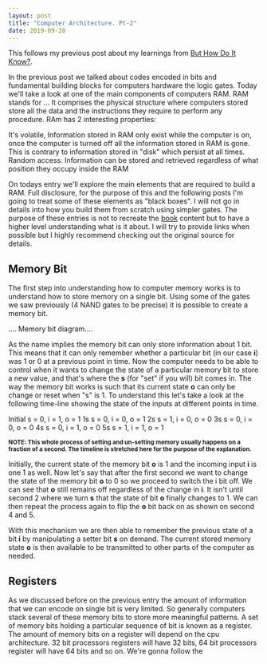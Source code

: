 ```yaml
---
layout: post
title: "Computer Architecture. Pt-2"
date: 2019-09-28
---
```


This follows my previous post about my learnings from [But How Do It Know?](http://www.buthowdoitknow.com/index.html). 

In the previous post we talked about codes encoded in bits and fundamental building blocks for computers hardware the logic gates. Today we'll take a look at one of the main components of computers RAM. RAM stands for ... It comprises the physical structure where computers stored store all the data and the instructions they require to perform any procedure. RAm has 2 interesting properties:

It's volatile, 
  Information stored in RAM only exist while the computer is on, once the computer is turned off all the information stored in RAM is gone. This is contrary to information stored in "disk" which persist at all times.
Random access.
  Information can be stored and retrieved regardless of what position they occupy inside the RAM

On todays entry we'll explore the main elements that are required to build a RAM. Full disclosure, for the purpose of this and the following posts I'm going to treat some of these elements as "black boxes". I will not go in details into how you build them from scratch using simpler gates. The purpose of these entries is not to recreate the [book](http://www.buthowdoitknow.com/index.html) content but to have a higher level understanding what is it about. I will try to provide links when possible but I highly recommend checking out the original source for details.

## Memory Bit
The first step into understanding how to computer memory works is to understand how to store memory on a single bit. Using some of the gates we saw previously (4 NAND gates to be precise) it is possible to create a memory bit.

.... Memory bit diagram....

As the name implies the memory bit can only store information about 1 bit. This means that it can only remember whether a particular bit (in our case **i**) was 1 or 0 at a previous point in time. Now the computer needs to be able to control when it wants to change the state of a particular memory bit to store a new value, and that's where the **s** (for "set" if you will) bit comes in. The way the memory bit works is such that its current state **o** can only be change or reset when "s" is 1. To understand this let's take a look at the following time-line showing the state of the inputs at different points in time.

Initial s = 0, i = 1, o = 1
1s s = 0, i = 0, o = 1
2s s = 1, i = 0, o = 0
3s s = 0, i = 0, o = 0
4s s = 0, i = 1, o = 0
5s s = 1, i = 1, o = 1

<sub><strong>NOTE: This whole process of setting and un-setting memory usually happens on a fraction of a second. The timeline is stretched here for the purpose of the explanation.</strong></sub>

Initially, the current state of the memory bit **o** is 1 and the incoming input **i** is one 1 as well. Now let's say that after the first second we want to change the state of the memory bit **o** to 0 so we proceed to switch the i bit off. We can see that **o** still remains off regardless of the change in **i**. It isn't until second 2 where we turn **s** that the state of bit **o** finally changes to 1. We can then repeat the process again to flip the **o** bit back on as shown on second 4 and 5.

With this mechanism we are then able to remember the previous state of a bit **i** by manipulating a setter bit **s** on demand. The current stored memory state **o** is then available to be transmitted to other parts of the computer as needed.

## Registers
As we discussed before on the previous entry the amount of information that we can encode on single bit is very limited. So generally computers stack several of these memory bits to store more meaningful patterns. A set of memory bits holding a particular sequence of bit is known as a register. The amount of memory bits on a register will depend on the cpu architecture. 32 bit processors registers will have 32 bits, 64 bit processors register will have 64 bits and so on. We're gonna follow the  